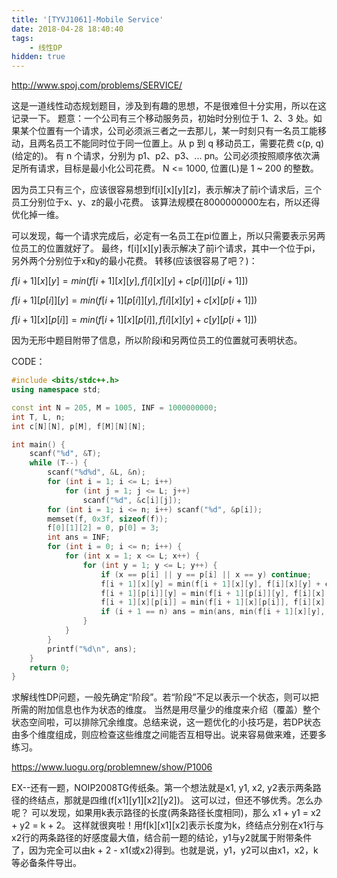 ```yaml
---
title: '[TYVJ1061]-Mobile Service'
date: 2018-04-28 18:40:40
tags:
    - 线性DP
hidden: true
---
```


http://www.spoj.com/problems/SERVICE/

这是一道线性动态规划题目，涉及到有趣的思想，不是很难但十分实用，所以在这记录一下。
题意：一个公司有三个移动服务员，初始时分别位于 1、2、3 处。如果某个位置有一个请求，公司必须派三者之一去那儿，某一时刻只有一名员工能移动，且两名员工不能同时位于同一位置上。从 p 到 q 移动员工，需要花费 c(p, q)(给定的)。
有 n 个请求，分别为 p1、p2、p3、... pn。公司必须按照顺序依次满足所有请求，目标是最小化公司花费。
N <= 1000, 位置(L)是 1 ~ 200 的整数。

因为员工只有三个，应该很容易想到f[i][x][y][z]，表示解决了前i个请求后，三个员工分别位于x、y、z的最小花费。
该算法规模在8000000000左右，所以还得优化掉一维。

可以发现，每一个请求完成后，必定有一名员工在pi位置上，所以只需要表示另两位员工的位置就好了。
最终，f[i][x][y]表示解决了前i个请求，其中一个位于pi，另外两个分别位于x和y的最小花费。
转移(应该很容易了吧？)：

$f[i + 1][x][y] = min(f[i + 1][x][y], f[i][x][y] + c[p[i]][p[i + 1]])$

$f[i + 1][p[i]][y] = min(f[i + 1][p[i]][y], f[i][x][y] + c[x][p[i + 1]])$

$f[i + 1][x][p[i]] = min(f[i + 1][x][p[i]], f[i][x][y] + c[y][p[i + 1]])$

因为无形中题目附带了信息，所以阶段i和另两位员工的位置就可表明状态。

CODE：
``` c++
#include <bits/stdc++.h>
using namespace std;

const int N = 205, M = 1005, INF = 1000000000;
int T, L, n;
int c[N][N], p[M], f[M][N][N];

int main() {
    scanf("%d", &T);
    while (T--) {
        scanf("%d%d", &L, &n);
        for (int i = 1; i <= L; i++)
            for (int j = 1; j <= L; j++)
                scanf("%d", &c[i][j]);
        for (int i = 1; i <= n; i++) scanf("%d", &p[i]);
        memset(f, 0x3f, sizeof(f));
        f[0][1][2] = 0, p[0] = 3;
        int ans = INF;
        for (int i = 0; i <= n; i++) {
            for (int x = 1; x <= L; x++) {
                for (int y = 1; y <= L; y++) {
                    if (x == p[i] || y == p[i] || x == y) continue;
                    f[i + 1][x][y] = min(f[i + 1][x][y], f[i][x][y] + c[p[i]][p[i + 1]]);
                    f[i + 1][p[i]][y] = min(f[i + 1][p[i]][y], f[i][x][y] + c[x][p[i + 1]]);
                    f[i + 1][x][p[i]] = min(f[i + 1][x][p[i]], f[i][x][y] + c[y][p[i + 1]]);
                    if (i + 1 == n) ans = min(ans, min(f[i + 1][x][y], min(f[i + 1][p[i]][y], f[i + 1][x][p[i]])));
                }
            }
        }
        printf("%d\n", ans);
    }
    return 0;
}
```

求解线性DP问题，一般先确定“阶段”。若“阶段”不足以表示一个状态，则可以把所需的附加信息也作为状态的维度。
当然是用尽量少的维度来介绍（覆盖）整个状态空间啦，可以排除冗余维度。总结来说，这一题优化的小技巧是，若DP状态由多个维度组成，则应检查这些维度之间能否互相导出。说来容易做来难，还要多练习。




https://www.luogu.org/problemnew/show/P1006

EX--还有一题，NOIP2008TG传纸条。第一个想法就是x1, y1, x2, y2表示两条路径的终结点，那就是四维(f[x1][y1][x2][y2])。
这可以过，但还不够优秀。怎么办呢？
可以发现，如果用k表示路径的长度(两条路径长度相同)，那么 x1 + y1 = x2 + y2 = k + 2。
这样就很爽啦！用f[k][x1][x2]表示长度为k，终结点分别在x1行与x2行的两条路径的好感度最大值，结合前一题的结论，y1与y2就属于附带条件了，因为完全可以由k + 2 - x1(或x2)得到。也就是说，y1，y2可以由x1，x2，k等必备条件导出。